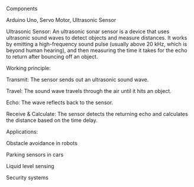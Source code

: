 Components

Arduino Uno,
 Servo Motor,
 Ultrasonic Sensor

Ultrasonic  Sensor:
 An ultrasonic sonar sensor is a device that uses ultrasonic sound waves to detect objects and measure distances. It works by emitting a high-frequency sound pulse (usually above 20 kHz, which is beyond human hearing), and then measuring the time it takes for the echo to return after bouncing off an object.

Working principle:

Transmit: The sensor sends out an ultrasonic sound wave.

Travel: The sound wave travels through the air until it hits an object.

Echo: The wave reflects back to the sensor.

Receive & Calculate: The sensor detects the returning echo and calculates the distance based on the time delay.

Applications:

Obstacle avoidance in robots

Parking sensors in cars

Liquid level sensing

Security systems
